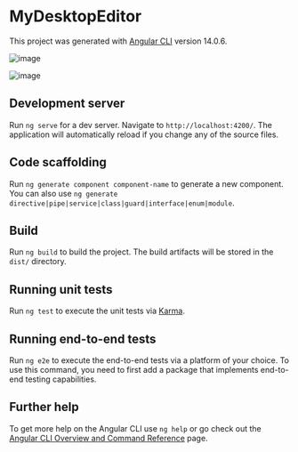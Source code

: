 # MyDesktopEditor

This project was generated with [Angular CLI](https://github.com/angular/angular-cli) version 14.0.6.

![image](https://user-images.githubusercontent.com/61344271/223846027-f2418fd6-b069-4f75-a85a-a05824a39899.png)

![image](https://user-images.githubusercontent.com/61344271/224002515-f6dda525-2286-4d5b-8fb4-f602775694b1.png)


## Development server

Run `ng serve` for a dev server. Navigate to `http://localhost:4200/`. The application will automatically reload if you change any of the source files.

## Code scaffolding

Run `ng generate component component-name` to generate a new component. You can also use `ng generate directive|pipe|service|class|guard|interface|enum|module`.

## Build

Run `ng build` to build the project. The build artifacts will be stored in the `dist/` directory.

## Running unit tests

Run `ng test` to execute the unit tests via [Karma](https://karma-runner.github.io).

## Running end-to-end tests

Run `ng e2e` to execute the end-to-end tests via a platform of your choice. To use this command, you need to first add a package that implements end-to-end testing capabilities.

## Further help

To get more help on the Angular CLI use `ng help` or go check out the [Angular CLI Overview and Command Reference](https://angular.io/cli) page.
